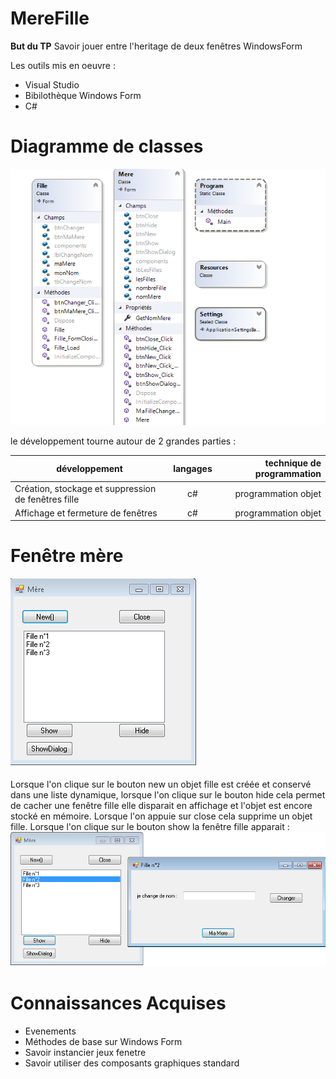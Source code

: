 # MereFille #

**But du TP**
Savoir jouer entre l'heritage de deux fenêtres WindowsForm

Les outils mis en oeuvre :
  * Visual Studio
  * Bibilothèque Windows Form
  * C#
  
 # Diagramme de classes
 ![Dg](https://github.com/mlima95/MereFille/blob/master/DiagrammeDeClasseMereFille.PNG)
  
  le développement tourne autour de 2 grandes parties :
  
  |développement          |langages |technique de programmation                           |
|-----------------------|:-------:|----------------------------------------------------:|
|  Création, stockage et suppression de fenêtres fille |c#|programmation objet              |
|Affichage et fermeture de fenêtres  |c#       |programmation objet                   |

# Fenêtre mère 
![Mere](https://github.com/mlima95/MereFille/blob/master/MereFilleScreen1.PNG)

Lorsque l'on clique sur le bouton new un objet fille est créée et conservé dans une liste dynamique, lorsque l'on clique sur le bouton hide cela permet de cacher une fenêtre fille elle disparait en affichage et l'objet est encore stocké en mémoire. Lorsque l'on appuie sur close cela supprime un objet fille.
Lorsque l'on clique sur le bouton show la fenêtre fille apparait :
![Mere&Fille](https://github.com/mlima95/MereFille/blob/master/FenetreFille.PNG)



 # Connaissances Acquises
  
* Evenements
* Méthodes de base sur Windows Form
* Savoir instancier jeux fenetre
* Savoir utiliser des composants graphiques standard
